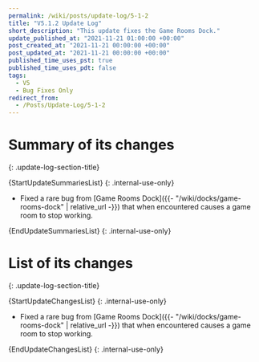 ```yaml
---
permalink: /wiki/posts/update-log/5-1-2
title: "V5.1.2 Update Log"
short_description: "This update fixes the Game Rooms Dock."
update_published_at: "2021-11-21 01:00:00 +00:00"
post_created_at: "2021-11-21 00:00:00 +00:00"
post_updated_at: "2021-11-21 00:00:00 +00:00"
published_time_uses_pst: true
published_time_uses_pdt: false
tags:
  - V5
  - Bug Fixes Only
redirect_from:
  - /Posts/Update-Log/5-1-2
---
```


# Summary of its changes
{: .update-log-section-title}

{StartUpdateSummariesList}
{: .internal-use-only}

* Fixed a rare bug from [Game Rooms Dock]({{- "/wiki/docks/game-rooms-dock" | relative_url -}}) that when encountered causes a game room to stop working.

{EndUpdateSummariesList}
{: .internal-use-only}

# List of its changes
{: .update-log-section-title}

{StartUpdateChangesList}
{: .internal-use-only}

* Fixed a rare bug from [Game Rooms Dock]({{- "/wiki/docks/game-rooms-dock" | relative_url -}}) that when encountered causes a game room to stop working.

{EndUpdateChangesList}
{: .internal-use-only}